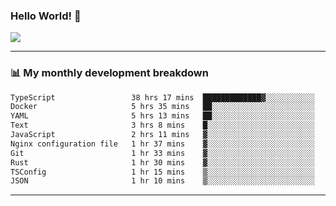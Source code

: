 ### Hello World! 👋

<a>
  <img align="center" src="https://github-readme-stats.vercel.app/api?username=megatunger&count_private=true&include_all_commits=true&bg_color=30,56CCF2,2F80ED&title_color=fff&text_color=fff" />
</a>

------
### 📊 My monthly development breakdown

<!--START_SECTION:waka-->

```txt
TypeScript                 38 hrs 17 mins  █████████████▓░░░░░░░░░░░   54.56 %
Docker                     5 hrs 35 mins   ██░░░░░░░░░░░░░░░░░░░░░░░   07.97 %
YAML                       5 hrs 13 mins   ██░░░░░░░░░░░░░░░░░░░░░░░   07.46 %
Text                       3 hrs 8 mins    █░░░░░░░░░░░░░░░░░░░░░░░░   04.48 %
JavaScript                 2 hrs 11 mins   ▓░░░░░░░░░░░░░░░░░░░░░░░░   03.12 %
Nginx configuration file   1 hr 37 mins    ▓░░░░░░░░░░░░░░░░░░░░░░░░   02.32 %
Git                        1 hr 33 mins    ▓░░░░░░░░░░░░░░░░░░░░░░░░   02.21 %
Rust                       1 hr 30 mins    ▓░░░░░░░░░░░░░░░░░░░░░░░░   02.15 %
TSConfig                   1 hr 15 mins    ▒░░░░░░░░░░░░░░░░░░░░░░░░   01.80 %
JSON                       1 hr 10 mins    ▒░░░░░░░░░░░░░░░░░░░░░░░░   01.68 %
```

<!--END_SECTION:waka-->

------

